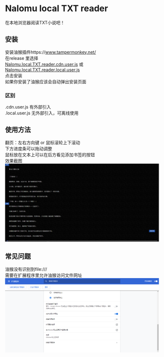 # Nalomu local TXT reader
在本地浏览器阅读TXT小说吧！  
## 安装  
安装油猴插件https://www.tampermonkey.net/  
在release 里选择  
[Nalomu.local.TXT.reader.cdn.user.js](https://github.com/nalomu/local-txt-reader/releases/download/1.1.1/Nalomu.local.TXT.reader.cdn.user.js)
或  
[Nalomu.local.TXT.reader.local.user.js](https://github.com/nalomu/local-txt-reader/releases/download/1.1.1/Nalomu.local.TXT.reader.local.user.js)  
点击安装  
如果你安装了油猴应该会自动弹出安装页面   
### 区别 
.cdn.user.js  有外部引入  
.local.user.js 无外部引入，可离线使用  

## 使用方法
翻页：左右方向键 or 鼠标滚轮上下滚动  
下方进度条可以拖动调整  
鼠标放在文本上可以在后方看见添加书签的按钮  
效果截图  
![截图](screenshots/2.png)  

## 常见问题
 油猴没有识别到file:///  
需要在扩展程序里允许油猴访问文件网址
![截图](screenshots/1.png)
